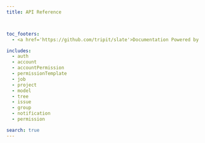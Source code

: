 ```yaml
---
title: API Reference



toc_footers:
  - <a href='https://github.com/tripit/slate'>Documentation Powered by Slate</a>

includes:
  - auth
  - account
  - accountPermission
  - permissionTemplate
  - job
  - project
  - model
  - tree
  - issue
  - group
  - notification
  - permission

search: true
---
```

